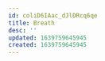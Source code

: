 ```yaml
---
id: coliD6IAac_dJlDRcq6qe
title: Breath
desc: ''
updated: 1639759645945
created: 1639759645945
---
```



